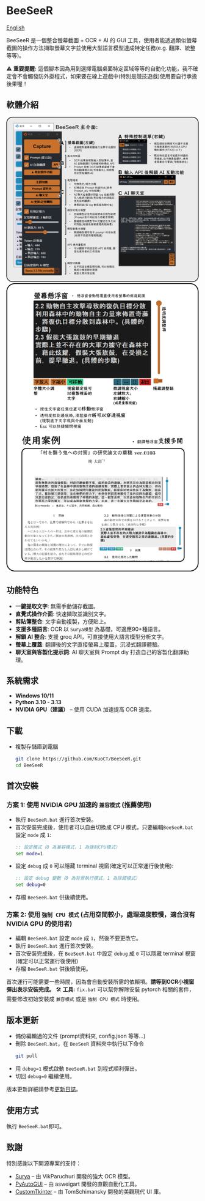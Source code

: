 # BeeSeeR
[English](./README_en.md)

BeeSeeR 是一個整合螢幕截圖 + OCR + AI 的 GUI 工具，使用者能透過類似螢幕截圖的操作方法擷取螢幕文字並使用大型語言模型達成特定任務(e.g. 翻譯、統整等等)。

⚠ **重要提醒:** 這個腳本因為用到選擇電腦桌面特定區域等等的自動化功能，我不確定會不會觸發防外掛程式，如果要在線上遊戲中(特別是競技遊戲)使用要自行承擔後果喔！

## 軟體介紹
![chart_1](./png/chart_1.png)
![chart_2](./png/chart_2.png)

## 功能特色
- **一鍵提取文字**: 無需手動儲存截圖。
- **直覺式操作介面**: 快速擷取並識別文字。
- **剪貼簿整合**: 文字自動複製，方便貼上。
- **支援多種語言**: OCR 以 `Surya模型` 為基礎，可適應90+種語言。
- **解鎖 AI 整合**: 支援 groq API，可直接使用大語言模型分析文字。
- **螢幕上覆蓋**: 翻譯後的文字直接螢幕上覆蓋，沉浸式翻譯體驗。
- **聊天室與客製化提示詞**: AI 聊天室與 Prompt diy 打造自己的客製化翻譯助理。

## 系統需求
- **Windows 10/11**
- **Python 3.10 - 3.13**
- **NVIDIA GPU（建議）** – 使用 CUDA 加速提高 OCR 速度。

## 下載
- 複製存儲庫到電腦
   ```bash
   git clone https://github.com/KuoCT/BeeSeeR.git
   cd BeeSeeR
   ```

## 首次安裝
### 方案 1: 使用 NVIDIA GPU 加速的 `兼容模式` (推薦使用)
- 執行 `BeeSeeR.bat` 進行首次安裝。
- 首次安裝完成後，使用者可以自由切換成 CPU 模式，只要編輯`BeeSeeR.bat` 設定 `mode` 成 `1`:
   ```bat
   :: 設定模式（0 為兼容模式，1 為強制CPU模式）
   set mode=1
   ```
- 設定 `debug` 成 `0` 可以隱藏 terminal 視窗(確定可以正常運行後使用):
   ```bat
   :: 設定 debug 變數（0 為背景執行模式，1 為除錯模式）
   set debug=0
   ```
- 存檔 `BeeSeeR.bat` 供後續使用。

### 方案 2: 使用 `強制 CPU 模式` (占用空間較小，處理速度較慢，適合沒有 NVIDIA GPU 的使用者)
- 編輯 `BeeSeeR.bat` 設定 `mode` 成 `1`，然後不要更改它。
- 執行 `BeeSeeR.bat` 進行首次安裝。
- 首次安裝完成後，在 `BeeSeeR.bat` 中設定 `debug` 成 `0` 可以隱藏 terminal 視窗(確定可以正常運行後使用)
- 存檔 `BeeSeeR.bat` 供後續使用。

首次運行可能需要一些時間，因為會自動安裝所需的依賴項。**請等到OCR小視窗彈出表示安裝完成。** 🛠 **工具:** `fix.bat` 可以幫你解除安裝 pytorch 相關的套件，需要修改初始安裝成 `兼容模式` 或是 `強制 CPU 模式` 時使用。

## 版本更新
- 備份編輯過的文件 (prompt資料夾, config.json 等等...) 
- 刪除 `BeeSeeR.bat`，在 `BeeSeeR` 資料夾中執行以下命令
   ```bash
   git pull
   ```
- 用 `debug=1` 模式啟動 `BeeSeeR.bat` 到程式順利彈出。
- 切回 `debug=0` 繼續使用。

版本更新詳細請參考[更新日誌](./Update_log.md)。

## 使用方式
執行 `BeeSeeR.bat`即可。

## 致謝
特別感謝以下開源專案的支持：
- [Surya](https://github.com/VikParuchuri/surya) – 由 VikParuchuri 開發的強大 OCR 模型。
- [PyAutoGUI](https://github.com/asweigart/pyautogui) – 由 asweigart 開發的直觀自動化工具。
- [CustomTkinter](https://github.com/TomSchimansky/CustomTkinter) – 由 TomSchimansky 開發的美觀現代 UI 庫。
